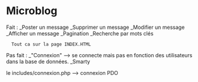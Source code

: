# Microblog
Fait :
  _Poster un message
  _Supprimer un message
  _Modifier un message
  _Afficher un message
  _Pagination
  _Recherche par mots clés

      Tout ca sur la page INDEX.HTML



Pas fait : 
 _"Connexion" --> se connecte mais pas en fonction des utilisateurs dans la base de données.
 _Smarty
 
 
 
 
 
le includes/connexion.php --> connexion PDO
